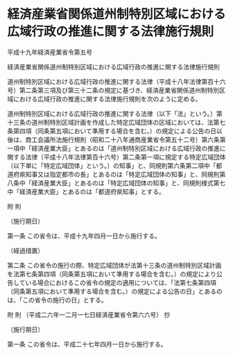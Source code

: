 # 経済産業省関係道州制特別区域における広域行政の推進に関する法律施行規則

平成十九年経済産業省令第五号

経済産業省関係道州制特別区域における広域行政の推進に関する法律施行規則

道州制特別区域における広域行政の推進に関する法律（平成十八年法律第百十六号）第二条第三項及び第三十二条の規定に基づき、経済産業省関係道州制特別区域における広域行政の推進に関する法律施行規則を次のように定める。

道州制特別区域における広域行政の推進に関する法律（以下「法」という。）第十三条の道州制特別区域計画を作成した特定広域団体の区域においては、法第七条第四項（同条第五項において準用する場合を含む。）の規定による公告の日以後は、商工会議所法施行規則（昭和二十八年通商産業省令第五十二号）第六条第一項中「経済産業大臣」とあるのは「道州制特別区域における広域行政の推進に関する法律（平成十八年法律第百十六号）第二条第一項に規定する特定広域団体（以下単に「特定広域団体」という。）の知事」と、同規則第六条第二項中「都道府県知事又は指定都市の長」とあるのは「特定広域団体の知事」と、同規則第八条中「経済産業大臣」とあるのは「特定広域団体の知事」と、同規則様式第七中「経済産業大臣」とあるのは「都道府県知事」とする。

附 則

（施行期日）

第一条 この省令は、平成十九年四月一日から施行する。

（経過措置）

第二条 この省令の施行の際、特定広域団体が法第十三条の道州制特別区域計画を法第七条第四項（同条第五項において準用する場合を含む。）の規定により公告している場合におけるこの省令の規定の適用については、「法第七条第四項（同条第五項において準用する場合を含む。）の規定による公告の日」とあるのは、「この省令の施行の日」とする。

附 則 （平成二六年一二月一七日経済産業省令第六六号） 抄

（施行期日）

第一条 この省令は、平成二十七年四月一日から施行する。
